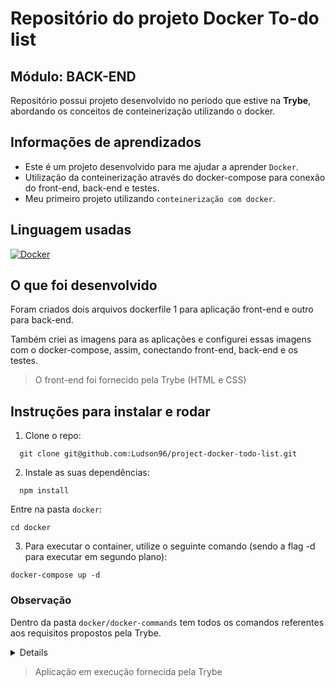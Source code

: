 # Repositório do projeto Docker To-do list 

 ## Módulo: BACK-END
 
  Repositório possui projeto desenvolvido no período que estive na <b>Trybe</b>, abordando os conceitos de conteinerização utilizando o docker. 
  
## Informações de aprendizados

- Este é um projeto desenvolvido para me ajudar a aprender `Docker`.
- Utilização da conteinerização através do docker-compose para conexão do front-end, back-end e testes.
- Meu primeiro projeto utilizando `conteinerização com docker`.

## Linguagem usadas

[![Docker][Docker-logo]][Docker-url]

## O que foi desenvolvido

Foram criados dois arquivos dockerfile 1 para aplicação front-end e outro para back-end.

Também criei as imagens para as aplicações e configurei essas imagens com o docker-compose, assim, conectando front-end, back-end e os testes.

> O front-end foi fornecido pela Trybe (HTML e CSS)

## Instruções para instalar e rodar

1. Clone o repo:
```
  git clone git@github.com:Ludson96/project-docker-todo-list.git
```
2. Instale as suas dependências:
```
  npm install
```
Entre na pasta ```docker```:

```
cd docker
```
3. Para executar o container, utilize o seguinte comando (sendo a flag -d para executar em segundo plano):
```
docker-compose up -d
```

### Observação

Dentro da pasta `docker/docker-commands` tem todos os comandos referentes aos requisitos propostos pela Trybe.

<details>

  - ### 1. Crie um container em modo interativo, sem rodá-lo, nomeando-o como `01container` e utilizando a imagem `alpine` na versão `3.12`

  ---

  - ### 2. Inicie o container `01container`

  ---

  - ### 3. Liste os containers filtrando pelo nome `01container`

  ---

  - ### 4. Execute o comando `cat /etc/os-release` no container `01container` sem se acoplar a ele

  ---

  - ### 5. Remova o container `01container`

  ---

  - ### 6. Faça o download da imagem `nginx` com a versão `1.21.3-alpine` sem criar ou rodar um container

  ---

  - ### 7. Rode um novo container com a imagem  `nginx` com a versão `1.21.3-alpine` em segundo plano nomeando-o como `02images` e mapeando sua porta padrão de acesso para porta `3000` do sistema hospedeiro

  ---

  - ### 8. Pare o container `02images` que está em andamento

  ---

  - ### 9. Gere uma build a partir do Dockerfile do `back-end` do `todo-app` nomeando a imagem para `todobackend`

  ---

  - ### 10. Gere uma build a partir do Dockerfile do `front-end` do `todo-app` nomeando a imagem para `todofrontend`

  ---

  - ### 11. Gere uma build a partir do Dockerfile dos `testes` do `todo-app` nomeando a imagem para `todotests`

  ---

  - ### 12. Suba uma orquestração em segundo plano com o docker-compose de forma que `backend`, `frontend` e `tests` consigam se comunicar

  ---
  
</details>



> Aplicação em execução fornecida pela Trybe

[Docker-logo]: https://img.shields.io/badge/docker-%230db7ed.svg?style=for-the-badge&logo=docker&logoColor=white
[Docker-url]: https://www.docker.com